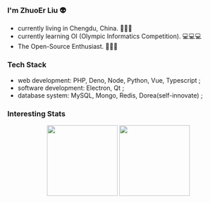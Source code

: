 ### I'm ZhuoEr Liu 👽

* currently living in Chengdu, China. 🌱🌱🌱
* currently learning OI (Olympic Informatics Competition). 💻💻💻
* The Open-Source Enthusiast. 🚀🚀🚀

### Tech Stack

- web development: PHP, Deno, Node, Python, Vue, Typescript ;
- software development: Electron, Qt ;
- database system: MySQL, Mongo, Redis, Dorea(self-innovate) ;

### Interesting Stats

<p align="center">
  <img height="160" src="https://github-readme-stats.vercel.app/api/top-langs/?username=mrxiaozhuox&theme=prussian&hide=html,css&count_private=true&show_icons=true&hide_border=true&layout=compact"/>
  <img height="160" src="https://github-readme-stats.vercel.app/api?username=mrxiaozhuox&count_private=true&show_icons=true&theme=prussian&include_all_commits=true&hide_border=true"/>
</p>

